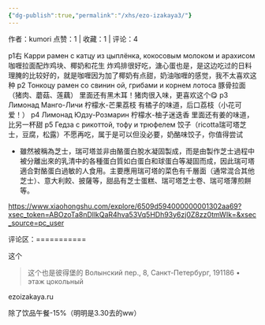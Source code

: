 ```yaml
---
{"dg-publish":true,"permalink":"/xhs/ezo-izakaya3/"}
---
```


作者：kumori
点赞：1   |   收藏：1   |   评论：4

p1右 Карри рамен с катцу из цыплёнка, кокосовым молоком и арахисом 咖喱拉面配炸鸡块、椰奶和花生 炸鸡排很好吃，溏心蛋也是，是这边吃过的日料理腌的比较好的，就是咖喱因为加了椰奶有点甜，奶油咖喱的感觉，我不太喜欢这种
p2 Тонкоцу рамен со свинин ой, грибами и корнем лотоса 豚骨拉面（猪肉、蘑菇、莲藕） 里面还有黑木耳！猪肉很入味，更喜欢这个😋
p3 Лимонад Манго-Личи 柠檬水-芒果荔枝 有橘子的味道，后口荔枝（小花可爱！）
p4 Лимонад Юдзу-Розмарин 柠檬水-柚子迷迭香 里面还有姜的味道，比另一杯甜
p5 Гедза с рикоттой, тофу и трюфелем 饺子（ricotta瑞可塔芝士，豆腐，松露）不愿再吃，属于是可以但没必要，奶酪味饺子，你值得尝试
* 雖然被稱為芝士，瑞可塔並非由酪蛋白脫水凝固製成，而是由製作芝士過程中被分離出來的乳清中的各種蛋白質如白蛋白和球蛋白等凝固而成，因此瑞可塔適合對酪蛋白過敏的人食用。主要應用瑞可塔的菜色有千層面（通常混合其他芝士）、意大利餃、披薩等，甜品有芝士蛋糕、瑞可塔芝士卷、瑞可塔薄煎餅等。

https://www.xiaohongshu.com/explore/6509d594000000001302aa69?xsec_token=ABOzoTa8nDllkQaR4hva53Vq5HDh93y6zj0Z8zz0tmWIk=&xsec_source=pc_user

评论区：===========

这个

> 这个也是彼得堡的 Волынский пер., 8, Санкт-Петербург, 191186 • этаж цокольный

ezoizakaya.ru

除了饮品午餐-15%（明明是3.30去的ww）